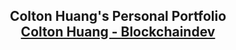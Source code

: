 <h2 align="center">
  Colton Huang's Personal Portfolio<br/>
  <a href="https://coltonhuang.vercel.app/" target="_blank">Colton Huang - Blockchaindev</a>
</h2>
